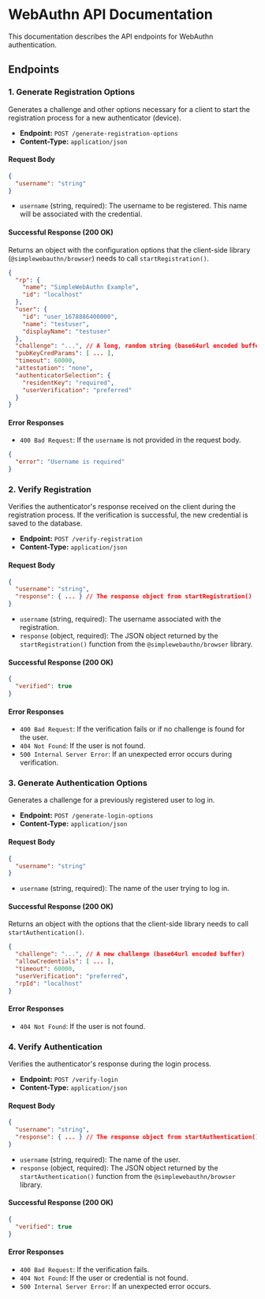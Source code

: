 # WebAuthn API Documentation

This documentation describes the API endpoints for WebAuthn authentication.

## Endpoints

### 1. Generate Registration Options

Generates a challenge and other options necessary for a client to start the registration process for a new authenticator (device).

- **Endpoint:** `POST /generate-registration-options`
- **Content-Type:** `application/json`

#### Request Body

```json
{
  "username": "string"
}
```

- `username` (string, required): The username to be registered. This name will be associated with the credential.

#### Successful Response (200 OK)

Returns an object with the configuration options that the client-side library (`@simplewebauthn/browser`) needs to call `startRegistration()`.

```json
{
  "rp": {
    "name": "SimpleWebAuthn Example",
    "id": "localhost"
  },
  "user": {
    "id": "user_1678886400000",
    "name": "testuser",
    "displayName": "testuser"
  },
  "challenge": "...", // A long, random string (base64url encoded buffer)
  "pubKeyCredParams": [ ... ],
  "timeout": 60000,
  "attestation": "none",
  "authenticatorSelection": {
    "residentKey": "required",
    "userVerification": "preferred"
  }
}
```

#### Error Responses

- `400 Bad Request`: If the `username` is not provided in the request body.

```json
{
  "error": "Username is required"
}
```

### 2. Verify Registration

Verifies the authenticator's response received on the client during the registration process. If the verification is successful, the new credential is saved to the database.

- **Endpoint:** `POST /verify-registration`
- **Content-Type:** `application/json`

#### Request Body

```json
{
  "username": "string",
  "response": { ... } // The response object from startRegistration()
}
```

- `username` (string, required): The username associated with the registration.
- `response` (object, required): The JSON object returned by the `startRegistration()` function from the `@simplewebauthn/browser` library.

#### Successful Response (200 OK)

```json
{
  "verified": true
}
```

#### Error Responses

- `400 Bad Request`: If the verification fails or if no challenge is found for the user.
- `404 Not Found`: If the user is not found.
- `500 Internal Server Error`: If an unexpected error occurs during verification.

### 3. Generate Authentication Options

Generates a challenge for a previously registered user to log in.

- **Endpoint:** `POST /generate-login-options`
- **Content-Type:** `application/json`

#### Request Body

```json
{
  "username": "string"
}
```

- `username` (string, required): The name of the user trying to log in.

#### Successful Response (200 OK)

Returns an object with the options that the client-side library needs to call `startAuthentication()`.

```json
{
  "challenge": "...", // A new challenge (base64url encoded buffer)
  "allowCredentials": [ ... ],
  "timeout": 60000,
  "userVerification": "preferred",
  "rpId": "localhost"
}
```

#### Error Responses

- `404 Not Found`: If the user is not found.

### 4. Verify Authentication

Verifies the authenticator's response during the login process.

- **Endpoint:** `POST /verify-login`
- **Content-Type:** `application/json`

#### Request Body

```json
{
  "username": "string",
  "response": { ... } // The response object from startAuthentication()
}
```

- `username` (string, required): The name of the user.
- `response` (object, required): The JSON object returned by the `startAuthentication()` function from the `@simplewebauthn/browser` library.

#### Successful Response (200 OK)

```json
{
  "verified": true
}
```

#### Error Responses

- `400 Bad Request`: If the verification fails.
- `404 Not Found`: If the user or credential is not found.
- `500 Internal Server Error`: If an unexpected error occurs.